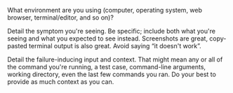 What environment are you using (computer, operating system, web browser, terminal/editor, and so on)?

Detail the symptom you're seeing. Be specific; include both what you're seeing and what you expected to see instead. Screenshots are great, copy-pasted terminal output is also great. Avoid saying “it doesn't work”.

Detail the failure-inducing input and context. That might mean any or all of the command you're running, a test case, command-line arguments, working directory, even the last few commands you ran. Do your best to provide as much context as you can.

